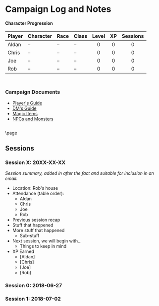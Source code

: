 
<!--
Homebrewery links
Share: http://homebrewery.naturalcrit.com/share/SkggVU6Zm
Edit: http://homebrewery.naturalcrit.com/edit/SJlleVI6WQ
-->

# Campaign Log and Notes

<div class='wide'>

#### Character Progression

| Player | Character     | Race    | Class   | Level | XP  | Sessions |
| :----- | :------------ | :------ | :------ | :---: | :-: | :------: |
| Aldan  | &ndash;       | &ndash; | &ndash; |    0  |  0  |       0  |
| Chris  | &ndash;       | &ndash; | &ndash; |    0  |  0  |       0  |
| Joe    | &ndash;       | &ndash; | &ndash; |    0  |  0  |       0  |
| Rob    | &ndash;       | &ndash; | &ndash; |    0  |  0  |       0  |

<div style='margin-top:50px'></div>



</div>

### Campaign Documents
- [Player's Guide](http://homebrewery.naturalcrit.com/share/By7LYLm1Rz)
- [DM's Guide](http://homebrewery.naturalcrit.com/share/SyXj8KBem)
- [Magic Items](http://homebrewery.naturalcrit.com/share/ByXYyOVkl7)
- [NPCs and Monsters](http://homebrewery.naturalcrit.com/share/rknV3drxm)


```
```

\page
## Sessions

### Session X: 20XX-XX-XX

*Session summary, added in after the fact and suitable for inclusion in an email.*

- Location: Rob's house
- Attendance (table order):
  - Aldan
  - Chris
  - Joe
  - Rob
- Previous session recap
- Stuff that happened
- More stuff that happened
  - Sub-stuff
- Next session, we will begin with...
  - Things to keep in mind
- XP Earned
  - [Aldan]
  - [Chris]
  - [Joe]
  - [Rob]

### Session 0: 2018-06-27


### Session 1: 2018-07-02






